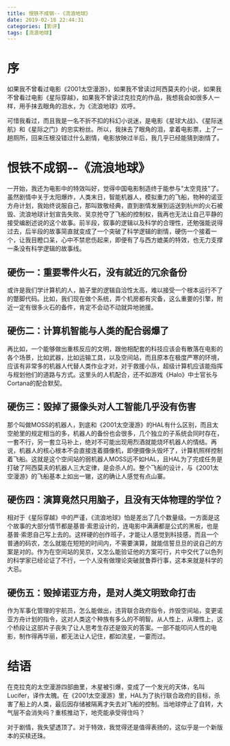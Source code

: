 ```yaml
---
title: 恨铁不成钢--《流浪地球》
date: 2019-02-18 22:44:31
categories: [影评]
tags: [流浪地球] 
---
```

# 序

如果我不曾看过电影《2001太空漫游》，如果我不曾读过阿西莫夫的小说，如果我不曾看过电影《星际穿越》，如果我不曾读过克拉克的作品，我想我会如很多人一样，用手抹去眼角的泪水，为《流浪地球》欢呼。

可惜我看过，而且我是一名不折不扣的科幻小说迷，是电影《星球大战》、《星际迷航》和《星际之门》的忠实粉丝。所以，我抹去了眼角的泪，拿着电影票，上了一趟厕所，回来压根没错过什么剧情，电影放映过半后，我几乎已经能猜到剧情了。
<!-- more -->

# 恨铁不成钢--《流浪地球》

一开始，我还为电影中的特效叫好，觉得中国电影制造终于能参与"太空竞技"了。虽然剧情中关于太阳爆炸，人类末日，智能机器人，模拟重力的飞船，物种的诺亚方舟计划，我始终说服自己，那叫致敬经典，直到剧情发展到运送到杭州的火石被毁、流浪地球计划宣告失败、吴京抢夺了飞船的控制权，我再也无法让自己平静的接受编剧述说的这个故事。前半段，叙事的逻辑以及科学的合理性，还勉强能说得过去，后半段的故事简直就变成了一个突破了科学逻辑的剧情，硬伤一个接着一个，让我目瞪口呆，心中不禁悲伤起来，即便有了与西方媲美的特效，也无力支撑一条没有科学逻辑的故事线。

## 硬伤一：重要零件火石，没有就近的冗余备份

或许是我们学计算机的人，脑子里的逻辑自洽性太高，难以接受一个根本运行不了的蹩脚代码。比如，我们现在做个系统，弄个机房都有灾备，这么重要的引擎，附近一定有很多火石的备件，肯定不会动不动就异地驰援。

## 硬伤二：计算机智能与人类的配合弱爆了

再比如，一个能够做出重核反应的文明，跟他相配套的科技应该会有散落在电影的各个场景，比如武器，比如运输工具，以及空间站，而且原本在极度严寒的环境，应该有非常多的机器人代替人类作业才对，对于救援小队，超级计算机应该能指挥与规划他们的道路与方式。这里头的人机配合，还不如游戏《Halo》中士官长与Cortana的配合默契。

## 硬伤三：毁掉了摄像头对人工智能几乎没有伤害

那个叫做MOSS的机器人，到底和《2001太空漫游》的HAL有什么区别，而且太空舱里的规定相当的多，机器人的备份也会很多，几个独立的子系统会同时存在，一套不行，另一套立马补上，绝对不可能出现用烈酒就能烧坏机器人的情结。再说，机器人的核心根本不会直接连着摄像机，即便摄像头毁坏了，计算机照样控制着飞船。这就是这个空间站的弱机器人MOSS远不如HAL，且HAL为了完成任务是打破了阿西莫夫的机器人三大定律，是会杀人的。整个飞船的设计，与《2001太空漫游》的飞船基本上如出一辙，这的确让人感觉有点山寨。

## 硬伤四：演算竟然只用脑子，且没有天体物理的学位？

相对于《星际穿越》中的严谨，《流浪地球》怕是差出了几个数量级。一方面是这个故事的大部分情节都是基普·索恩设计的，连电影中满满都是公式的黑板，也是基普·索恩自己写上去的。这样硬的创作班子，才能让人感觉到科技感，而且一个普通的码农，怎么就能在短短的时间内，不需要演算，就能信誓旦旦的说自己的方案是对的。作为在空间站的吴京，又怎么能验证他的方案可行，片中交代了以色列的科学家已经论证了不行，一个人没有做理论突破就鲁莽行事，这本来就是科学的大忌。

## 硬伤五：毁掉诺亚方舟，是对人类文明致命打击

作为军事化管理的宇航员，怎么能做出，违背联合政府指令，炸毁空间站，变更诺亚方舟计划的指令，这对人类这个种族有多么的不明智。从人性上，从理性上，这个桥段让这部片子丧失了让人思考生存还是毁灭的答案。一部不能叩问人性的电影，制作得再华丽，都无法让人记住，都如流星，一霎而过。

# 结语

在克拉克的太空漫游四部曲里，木星被引爆，变成了一个发光的天体，名叫Lucifer，译作太魄。在《2001太空漫游》里，HAL为了执行联合政府的目标，杀害了船上的人类，最后因存储被隔离才失去对飞船的控制。当地球停止了自转，大气层不会消失吗？重核推动下，地壳能承受得住吗？

对于剧情，我失望透顶了。对于特效，我觉得还是值得表扬的，这似乎是一个新版本的买椟还珠。